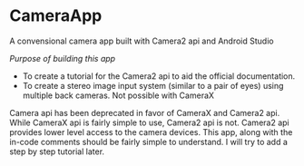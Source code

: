 # CameraApp
A convensional camera app built with Camera2 api and Android Studio

*Purpose of building this app*
 - To create a tutorial for the Camera2 api to aid the official documentation.
 - To create a stereo image input system (similar to a pair of eyes) using multiple back cameras. Not possible with CameraX
 
Camera api has been deprecated in favor of CameraX and Camera2 api.
While CameraX api is fairly simple to use, Camera2 api is not. Camera2 api provides lower level access to the camera devices. This app, along with the in-code comments should be fairly simple to understand. I will try to add a step by step tutorial later.
